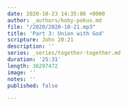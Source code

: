 ```yaml
---
date: 2020-10-23 14:35:06 +0000
author: _authors/koby-pokus.md
file: "/2020/2020-10-21.mp3"
title: 'Part 3: Union with God'
scripture: John 20:21
description: ''
series: _series/together-together.md
duration: '25:31'
length: 36297472
image: ''
notes: ''
published: false

---
```

